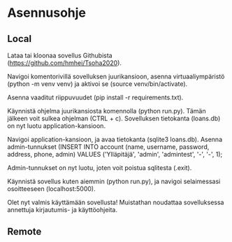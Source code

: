 # Asennusohje

## Local

Lataa tai kloonaa sovellus Githubista (https://github.com/hmhei/Tsoha2020).

Navigoi komentorivillä sovelluksen juurikansioon, asenna virtuaaliympäristö (python -m venv venv) ja aktivoi se (source venv/bin/activate).

Asenna vaaditut riippuvuudet (pip install -r requirements.txt).

Käynnistä ohjelma juurikansiosta komennolla (python run.py). Tämän jälkeen voit sulkea ohjelman (CTRL + c). Sovelluksen tietokanta (loans.db) on nyt luotu application-kansioon.

Navigoi application-kansioon, ja avaa tietokanta (sqlite3 loans.db). Asenna admin-tunnukset (INSERT INTO account (name, username, password, address, phone, admin) VALUES ('Ylläpitäjä', 'admin', 'admintest', '-', '-', 1);

Admin-tunnukset on nyt luotu, joten voit poistua sqlitesta (.exit).

Käynnistä sovellus kuten aiemmin (python run.py), ja navigoi selaimessasi osoitteeseen (localhost:5000).

Olet nyt valmis käyttämään sovellusta! Muistathan noudattaa sovelluksessa annettuja kirjautumis- ja käyttöohjeita.

## Remote
